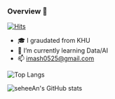 ### Overview 👋

[![Hits](https://hits.seeyoufarm.com/api/count/incr/badge.svg?url=https%3A%2F%2Fgithub.com%2FseheeAn&count_bg=%23B94DF5&title_bg=%23000000&icon=&icon_color=%23E7E7E7&title=hits&edge_flat=false)](https://hits.seeyoufarm.com)

- 🎓 I graudated from KHU
- 🌱 I’m currently learning Data/AI
- 📫 imash0525@gmail.com

![Top Langs](https://github-readme-stats.vercel.app/api/top-langs/?username=seheeAn&layout=compact)

![seheeAn's GitHub stats](https://github-readme-stats.vercel.app/api?username=seheeAn&show_icons=true&theme=tokyonight)


